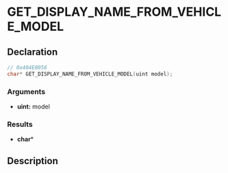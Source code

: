 # GET_DISPLAY_NAME_FROM_VEHICLE_MODEL

## Declaration
```cpp
// 0x404E0056
char* GET_DISPLAY_NAME_FROM_VEHICLE_MODEL(uint model);
```

### Arguments
- **uint:** model

### Results
- **char***

## Description
